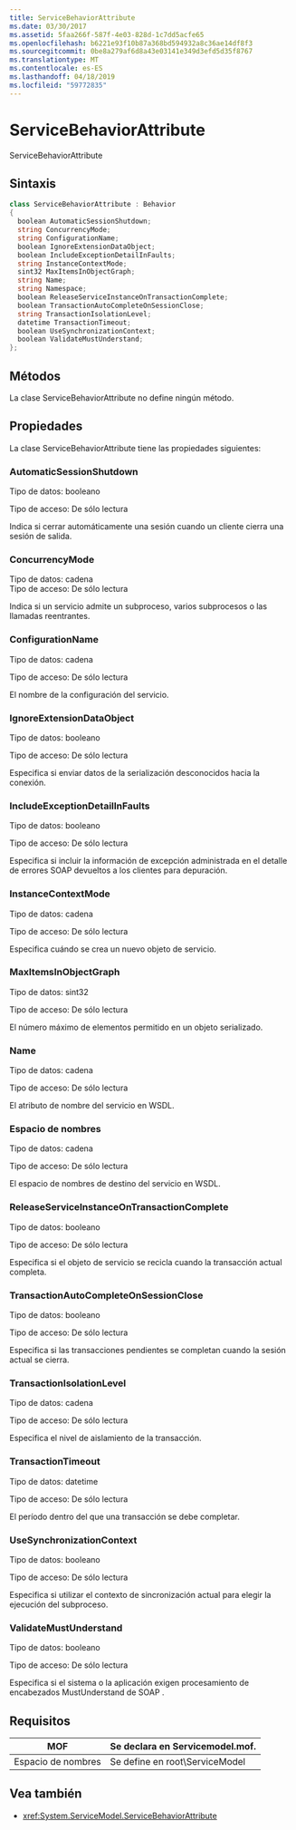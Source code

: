 ```yaml
---
title: ServiceBehaviorAttribute
ms.date: 03/30/2017
ms.assetid: 5faa266f-587f-4e03-828d-1c7dd5acfe65
ms.openlocfilehash: b6221e93f10b87a368bd594932a8c36ae14df8f3
ms.sourcegitcommit: 0be8a279af6d8a43e03141e349d3efd5d35f8767
ms.translationtype: MT
ms.contentlocale: es-ES
ms.lasthandoff: 04/18/2019
ms.locfileid: "59772835"
---
```

# <a name="servicebehaviorattribute"></a>ServiceBehaviorAttribute
ServiceBehaviorAttribute  
  
## <a name="syntax"></a>Sintaxis  
  
```csharp
class ServiceBehaviorAttribute : Behavior  
{  
  boolean AutomaticSessionShutdown;  
  string ConcurrencyMode;  
  string ConfigurationName;  
  boolean IgnoreExtensionDataObject;  
  boolean IncludeExceptionDetailInFaults;  
  string InstanceContextMode;  
  sint32 MaxItemsInObjectGraph;  
  string Name;  
  string Namespace;  
  boolean ReleaseServiceInstanceOnTransactionComplete;  
  boolean TransactionAutoCompleteOnSessionClose;  
  string TransactionIsolationLevel;  
  datetime TransactionTimeout;  
  boolean UseSynchronizationContext;  
  boolean ValidateMustUnderstand;  
};  
```  
  
## <a name="methods"></a>Métodos  
 La clase ServiceBehaviorAttribute no define ningún método.  
  
## <a name="properties"></a>Propiedades  
 La clase ServiceBehaviorAttribute tiene las propiedades siguientes:  
  
### <a name="automaticsessionshutdown"></a>AutomaticSessionShutdown  
 Tipo de datos: booleano  
  
 Tipo de acceso: De sólo lectura  
  
 Indica si cerrar automáticamente una sesión cuando un cliente cierra una sesión de salida.  
  
### <a name="concurrencymode"></a>ConcurrencyMode  
 Tipo de datos: cadena  
Tipo de acceso: De sólo lectura  
  
 Indica si un servicio admite un subproceso, varios subprocesos o las llamadas reentrantes.  
  
### <a name="configurationname"></a>ConfigurationName  
 Tipo de datos: cadena  
  
 Tipo de acceso: De sólo lectura  
  
 El nombre de la configuración del servicio.  
  
### <a name="ignoreextensiondataobject"></a>IgnoreExtensionDataObject  
 Tipo de datos: booleano  
  
 Tipo de acceso: De sólo lectura  
  
 Especifica si enviar datos de la serialización desconocidos hacia la conexión.  
  
### <a name="includeexceptiondetailinfaults"></a>IncludeExceptionDetailInFaults  
 Tipo de datos: booleano  
  
 Tipo de acceso: De sólo lectura  
  
 Especifica si incluir la información de excepción administrada en el detalle de errores  SOAP devueltos a los clientes para depuración.  
  
### <a name="instancecontextmode"></a>InstanceContextMode  
 Tipo de datos: cadena  
  
 Tipo de acceso: De sólo lectura  
  
 Especifica cuándo se crea un nuevo objeto de servicio.  
  
### <a name="maxitemsinobjectgraph"></a>MaxItemsInObjectGraph  
 Tipo de datos: sint32  
  
 Tipo de acceso: De sólo lectura  
  
 El número máximo de elementos permitido en un objeto serializado.  
  
### <a name="name"></a>Name  
 Tipo de datos: cadena  
  
 Tipo de acceso: De sólo lectura  
  
 El atributo de nombre del servicio en WSDL.  
  
### <a name="namespace"></a>Espacio de nombres  
 Tipo de datos: cadena  
  
 Tipo de acceso: De sólo lectura  
  
 El espacio de nombres de destino del servicio en WSDL.  
  
### <a name="releaseserviceinstanceontransactioncomplete"></a>ReleaseServiceInstanceOnTransactionComplete  
 Tipo de datos: booleano  
  
 Tipo de acceso: De sólo lectura  
  
 Especifica si el objeto de servicio se recicla cuando la transacción actual completa.  
  
### <a name="transactionautocompleteonsessionclose"></a>TransactionAutoCompleteOnSessionClose  
 Tipo de datos: booleano  
  
 Tipo de acceso: De sólo lectura  
  
 Especifica si las transacciones pendientes se completan cuando la sesión actual se cierra.  
  
### <a name="transactionisolationlevel"></a>TransactionIsolationLevel  
 Tipo de datos: cadena  
  
 Tipo de acceso: De sólo lectura  
  
 Especifica el nivel de aislamiento de la transacción.  
  
### <a name="transactiontimeout"></a>TransactionTimeout  
 Tipo de datos: datetime  
  
 Tipo de acceso: De sólo lectura  
  
 El período dentro del que una transacción se debe completar.  
  
### <a name="usesynchronizationcontext"></a>UseSynchronizationContext  
 Tipo de datos: booleano  
  
 Tipo de acceso: De sólo lectura  
  
 Especifica si utilizar el contexto de sincronización actual para elegir la ejecución del subproceso.  
  
### <a name="validatemustunderstand"></a>ValidateMustUnderstand  
 Tipo de datos: booleano  
  
 Tipo de acceso: De sólo lectura  
  
 Especifica si el sistema o la aplicación exigen procesamiento de encabezados MustUnderstand de SOAP .  
  
## <a name="requirements"></a>Requisitos  
  
|MOF|Se declara en Servicemodel.mof.|  
|---------|-----------------------------------|  
|Espacio de nombres|Se define en root\ServiceModel|  
  
## <a name="see-also"></a>Vea también

- <xref:System.ServiceModel.ServiceBehaviorAttribute>
